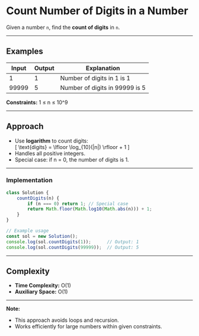 
# Count Number of Digits in a Number

Given a number `n`, find the **count of digits** in `n`.

---

## Examples

| Input   | Output | Explanation                  |
|---------|--------|------------------------------|
| 1       | 1      | Number of digits in 1 is 1  |
| 99999   | 5      | Number of digits in 99999 is 5 |

**Constraints:** 1 ≤ n ≤ 10^9

---

## Approach

- Use **logarithm** to count digits:  
\[
\text{digits} = \lfloor \log_{10}(|n|) \rfloor + 1
\]  
- Handles all positive integers.  
- Special case: if n = 0, the number of digits is 1.

---

### Implementation

```js
class Solution {
    countDigits(n) {
        if (n === 0) return 1; // Special case
        return Math.floor(Math.log10(Math.abs(n))) + 1;
    }
}

// Example usage
const sol = new Solution();
console.log(sol.countDigits(1));      // Output: 1
console.log(sol.countDigits(99999));  // Output: 5
````

---

## Complexity

* **Time Complexity:** O(1)
* **Auxiliary Space:** O(1)

---

**Note:**

* This approach avoids loops and recursion.
* Works efficiently for large numbers within given constraints.
